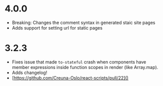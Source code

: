 # 4.0.0

- Breaking: Changes the comment syntax in generated staic site pages
- Adds support for setting url for static pages

# 3.2.3

- Fixes issue that made `to-stateful` crash when components have member expressions inside function scopes in render (like Array.map).
- Adds changelog!
- [https://github.com/Creuna-Oslo/react-scripts/pull/22]()